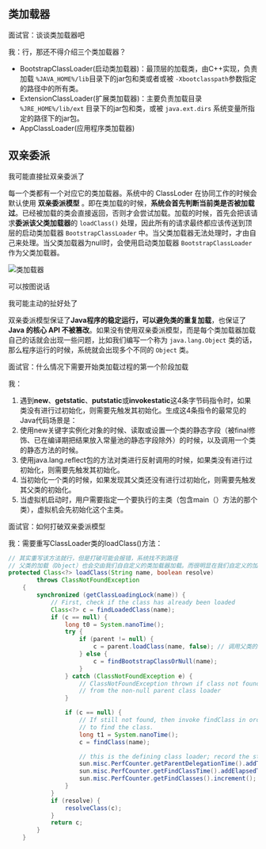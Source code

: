 
## 类加载器

面试官：谈谈类加载器吧

我：行，那还不得介绍三个类加载器？

- BootstrapClassLoader(启动类加载器)：最顶层的加载类，由C++实现，负责加载 `%JAVA_HOME%/lib`目录下的jar包和类或者或被 `-Xbootclasspath`参数指定的路径中的所有类。
- ExtensionClassLoader(扩展类加载器)：主要负责加载目录 `%JRE_HOME%/lib/ext` 目录下的jar包和类，或被 `java.ext.dirs` 系统变量所指定的路径下的jar包。
- AppClassLoader(应用程序类加载器)

## 双亲委派

我可能直接扯双亲委派了

每一个类都有一个对应它的类加载器。系统中的 ClassLoder 在协同工作的时候会默认使用 **双亲委派模型** 。即在类加载的时候，**系统会首先判断当前类是否被加载过**。已经被加载的类会直接返回，否则才会尝试加载。加载的时候，首先会把该请求**委派该父类加载器**的 `loadClass()` 处理，因此所有的请求最终都应该传送到顶层的启动类加载器 `BootstrapClassLoader` 中。当父类加载器无法处理时，才由自己来处理。当父类加载器为null时，会使用启动类加载器 `BootstrapClassLoader` 作为父类加载器。

![类加载器](https://gitee.com/dreamcater/blog-img/raw/master/uPic/类加载器-Z1WdFt.png)

可以按图说话

我可能主动的扯好处了

双亲委派模型保证了**Java程序的稳定运行，可以避免类的重复加载**，也保证了 **Java 的核心 API 不被篡改**。如果没有使用双亲委派模型，而是每个类加载器加载自己的话就会出现一些问题，比如我们编写一个称为 `java.lang.Object` 类的话，那么程序运行的时候，系统就会出现多个不同的 `Object` 类。

面试官：什么情况下需要开始类加载过程的第一个阶段加载

我：

1. 遇到**new**、**getstatic**、**putstatic**或**invokestatic**这4条字节码指令时，如果类没有进行过初始化，则需要先触发其初始化。生成这4条指令的最常见的Java代码场景是：
2. 使用new关键字实例化对象的时候、读取或设置一个类的静态字段（被final修饰、已在编译期把结果放入常量池的静态字段除外）的时候，以及调用一个类的静态方法的时候。
3. 使用java.lang.reflect包的方法对类进行反射调用的时候，如果类没有进行过初始化，则需要先触发其初始化。
4. 当初始化一个类的时候，如果发现其父类还没有进行过初始化，则需要先触发其父类的初始化。
5. 当虚拟机启动时，用户需要指定一个要执行的主类（包含main（）方法的那个类），虚拟机会先初始化这个主类。

面试官：如何打破双亲委派模型

我：需要重写ClassLoader类的loadClass()方法：

```java
// 其实重写该方法就行，但是打破可能会报错，系统找不到路径
// 父类的加载（Object）也会交由我们自自定义的类加载器加载。而很明显在我们自定义的加载目录下是不会有Object.class这个文件的。
protected Class<?> loadClass(String name, boolean resolve)
        throws ClassNotFoundException
    {
        synchronized (getClassLoadingLock(name)) {
            // First, check if the class has already been loaded
            Class<?> c = findLoadedClass(name);
            if (c == null) {
                long t0 = System.nanoTime();
                try {
                    if (parent != null) {
                        c = parent.loadClass(name, false); // 调用父类的加载器 递归
                    } else {
                        c = findBootstrapClassOrNull(name);
                    }
                } catch (ClassNotFoundException e) {
                    // ClassNotFoundException thrown if class not found
                    // from the non-null parent class loader
                }

                if (c == null) {
                    // If still not found, then invoke findClass in order
                    // to find the class.
                    long t1 = System.nanoTime();
                    c = findClass(name);

                    // this is the defining class loader; record the stats
                    sun.misc.PerfCounter.getParentDelegationTime().addTime(t1 - t0);
                    sun.misc.PerfCounter.getFindClassTime().addElapsedTimeFrom(t1);
                    sun.misc.PerfCounter.getFindClasses().increment();
                }
            }
            if (resolve) {
                resolveClass(c);
            }
            return c;
        }
    }
```

